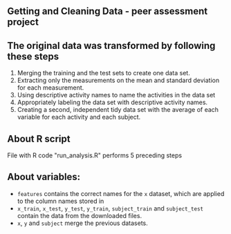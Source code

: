 ## Getting and Cleaning Data - peer assessment project

## The original data was transformed by following these steps

1. Merging the training and the test sets to create one data set.
2. Extracting only the measurements on the mean and standard deviation for each measurement. 
3. Using descriptive activity names to name the activities in the data set
4. Appropriately labeling the data set with descriptive activity names. 
5. Creating a second, independent tidy data set with the average of each variable for each activity and each subject. 

## About R script
File with R code "run_analysis.R" performs 5 preceding steps

## About variables:   
* `features` contains the correct names for the `x` dataset, which are applied to the column names stored in
* `x_train`, `x_test`, `y_test`, `y_train`, `subject_train` and `subject_test` contain the data from the downloaded files.
* `x`, `y` and `subject` merge the previous datasets.

